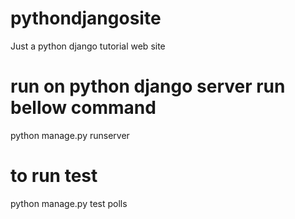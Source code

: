 # pythondjangosite
Just a python django tutorial web site

# run on python django server run bellow command
python manage.py runserver

# to run test
python manage.py test polls
